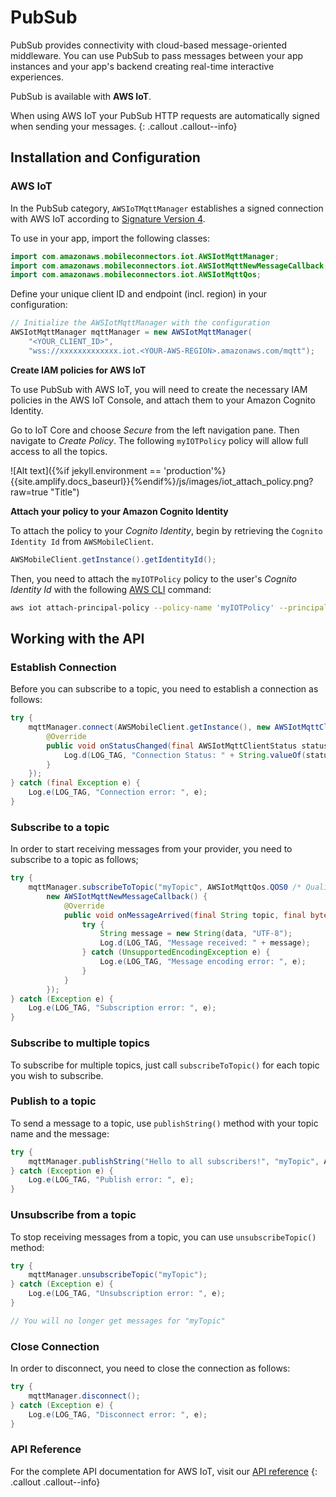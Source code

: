 ---
---
# PubSub

PubSub provides connectivity with cloud-based message-oriented middleware. You can use PubSub to pass messages between your app instances and your app's backend creating real-time interactive experiences.

PubSub is available with **AWS IoT**. 

When using AWS IoT your PubSub HTTP requests are automatically signed when sending your messages.
{: .callout .callout--info}

## Installation and Configuration

### AWS IoT

In the PubSub category, `AWSIoTMqttManager` establishes a signed connection with AWS IoT according to [Signature Version 4](https://docs.aws.amazon.com/general/latest/gr/signature-version-4.html). 

To use in your app, import the following classes:

```java
import com.amazonaws.mobileconnectors.iot.AWSIotMqttManager;
import com.amazonaws.mobileconnectors.iot.AWSIotMqttNewMessageCallback;
import com.amazonaws.mobileconnectors.iot.AWSIotMqttQos;
```

Define your unique client ID and endpoint (incl. region) in your configuration:

```java
// Initialize the AWSIotMqttManager with the configuration
AWSIotMqttManager mqttManager = new AWSIotMqttManager(
	"<YOUR_CLIENT_ID>", 
	"wss://xxxxxxxxxxxxx.iot.<YOUR-AWS-REGION>.amazonaws.com/mqtt");
```

**Create IAM policies for AWS IoT**

To use PubSub with AWS IoT, you will need to create the necessary IAM policies in the AWS IoT Console, and attach them to your Amazon Cognito Identity. 

Go to IoT Core and choose *Secure* from the left navigation pane. Then navigate to *Create Policy*. The following `myIOTPolicy` policy will allow full access to all the topics.

![Alt text]({%if jekyll.environment == 'production'%}{{site.amplify.docs_baseurl}}{%endif%}/js/images/iot_attach_policy.png?raw=true "Title")


**Attach your policy to your Amazon Cognito Identity**

To attach the policy to your *Cognito Identity*, begin by retrieving the `Cognito Identity Id` from `AWSMobileClient`.

```java
AWSMobileClient.getInstance().getIdentityId();
```

Then, you need to attach the `myIOTPolicy` policy to the user's *Cognito Identity Id* with the following [AWS CLI](https://aws.amazon.com/cli/) command:

```bash
aws iot attach-principal-policy --policy-name 'myIOTPolicy' --principal '<YOUR_COGNITO_IDENTITY_ID>'
```

## Working with the API

### Establish Connection

Before you can subscribe to a topic, you need to establish a connection as follows:

```java
try {
    mqttManager.connect(AWSMobileClient.getInstance(), new AWSIotMqttClientStatusCallback() {
        @Override
        public void onStatusChanged(final AWSIotMqttClientStatus status, final Throwable throwable) {
            Log.d(LOG_TAG, "Connection Status: " + String.valueOf(status));
        }
    });
} catch (final Exception e) {
    Log.e(LOG_TAG, "Connection error: ", e);
}
```

### Subscribe to a topic

In order to start receiving messages from your provider, you need to subscribe to a topic as follows;

```java
try {
	mqttManager.subscribeToTopic("myTopic", AWSIotMqttQos.QOS0 /* Quality of Service */,
	    new AWSIotMqttNewMessageCallback() {
	        @Override
	        public void onMessageArrived(final String topic, final byte[] data) {
	        	try {
                    String message = new String(data, "UTF-8");
                    Log.d(LOG_TAG, "Message received: " + message);
                } catch (UnsupportedEncodingException e) {
                    Log.e(LOG_TAG, "Message encoding error: ", e);
                }
	        }
	    });
} catch (Exception e) {
    Log.e(LOG_TAG, "Subscription error: ", e);
}
```

### Subscribe to multiple topics

To subscribe for multiple topics, just call `subscribeToTopic()` for each topic you wish to subscribe. 

### Publish to a topic

To send a message to a topic, use `publishString()` method with your topic name and the message:

```java
try {
    mqttManager.publishString("Hello to all subscribers!", "myTopic", AWSIotMqttQos.QOS0);
} catch (Exception e) {
    Log.e(LOG_TAG, "Publish error: ", e);
}
```

### Unsubscribe from a topic

To stop receiving messages from a topic, you can use `unsubscribeTopic()` method:

```java
try {
    mqttManager.unsubscribeTopic("myTopic");
} catch (Exception e) {
    Log.e(LOG_TAG, "Unsubscription error: ", e);
}

// You will no longer get messages for "myTopic"
```

### Close Connection

In order to disconnect, you need to close the connection as follows:

```java
try {
    mqttManager.disconnect();
} catch (Exception e) {
    Log.e(LOG_TAG, "Disconnect error: ", e);
}
```

### API Reference

For the complete API documentation for AWS IoT, visit our [API reference](https://aws-amplify.github.io/aws-sdk-android/docs/reference/com/amazonaws/mobileconnectors/iot/package-frame.html)
{: .callout .callout--info}
